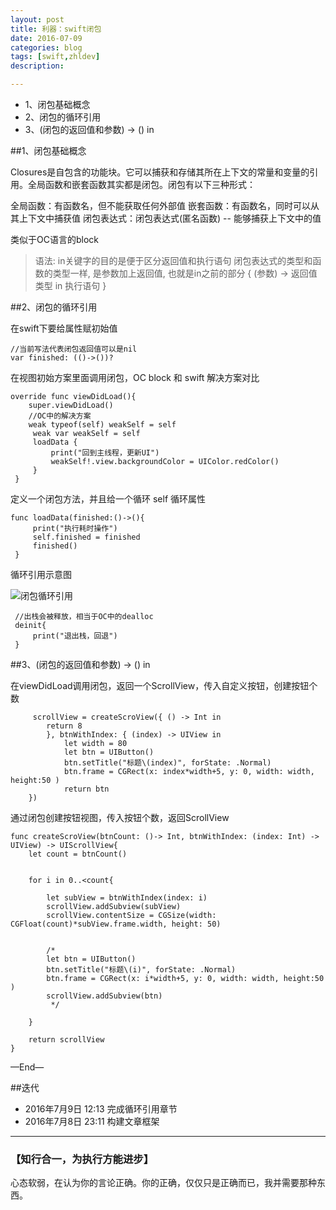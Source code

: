 ```yaml
---
layout: post
title: 利器：swift闭包
date: 2016-07-09
categories: blog
tags: [swift,zhldev]
description:

---
```



* 1、闭包基础概念
* 2、闭包的循环引用
* 3、(闭包的返回值和参数) -> () in



##1、闭包基础概念

Closures是自包含的功能块。它可以捕获和存储其所在上下文的常量和变量的引用。全局函数和嵌套函数其实都是闭包。闭包有以下三种形式：

全局函数：有函数名，但不能获取任何外部值
嵌套函数：有函数名，同时可以从其上下文中捕获值
闭包表达式：闭包表达式(匿名函数) -- 能够捕获上下文中的值

类似于OC语言的block


>语法: in关键字的目的是便于区分返回值和执行语句
闭包表达式的类型和函数的类型一样, 是参数加上返回值, 也就是in之前的部分
{
    (参数) -> 返回值类型 in
    执行语句
}



##2、闭包的循环引用

在swift下要给属性赋初始值

	//当前写法代表闭包返回值可以是nil
    var finished: (()->())?


在视图初始方案里面调用闭包，OC block 和 swift 解决方案对比
   
	override func viewDidLoad(){
        super.viewDidLoad()
        //OC中的解决方案
        weak typeof(self) weakSelf = self
         weak var weakSelf = self
         loadData {
             print("回到主线程，更新UI")
             weakSelf!.view.backgroundColor = UIColor.redColor()
         }
     }

定义一个闭包方法，并且给一个循环 self 循环属性
   
	func loadData(finished:()->(){
         print("执行耗时操作")
         self.finished = finished
         finished()
     }


循环引用示意图

![闭包循环引用](http://oa1viup98.bkt.clouddn.com/bibaoxunhuanyinyong.png)


     //出栈会被释放，相当于OC中的dealloc
     deinit{
         print("退出栈，回退")
     }


##3、(闭包的返回值和参数) -> () in

在viewDidLoad调用闭包，返回一个ScrollView，传入自定义按钮，创建按钮个数
    	 	 
         scrollView = createScroView({ () -> Int in
            return 8
            }, btnWithIndex: { (index) -> UIView in
                let width = 80
                let btn = UIButton()
                btn.setTitle("标题\(index)", forState: .Normal)
                btn.frame = CGRect(x: index*width+5, y: 0, width: width, height:50 )
                return btn
        })


    

通过闭包创建按钮视图，传入按钮个数，返回ScrollView

    func createScroView(btnCount: ()-> Int, btnWithIndex: (index: Int) -> UIView) -> UIScrollView{
        let count = btnCount()
        

        for i in 0..<count{
            
            let subView = btnWithIndex(index: i)
            scrollView.addSubview(subView)
            scrollView.contentSize = CGSize(width: CGFloat(count)*subView.frame.width, height: 50)


            /*
            let btn = UIButton()
            btn.setTitle("标题\(i)", forState: .Normal)
            btn.frame = CGRect(x: i*width+5, y: 0, width: width, height:50 )
            scrollView.addSubview(btn)
             */

        }
 
        return scrollView
    }



—End—

##迭代
<!--
- 2015-09-14 01:52:09 再改
* 2015年6月19日 19:36:49 四稿
* 2015年6月17日 19:51:24 三稿
-->

* 2016年7月9日 12:13 完成循环引用章节
* 2016年7月8日 23:11 构建文章框架



---

### **【知行合一，为执行方能进步】**


心态软弱，在认为你的言论正确。你的正确，仅仅只是正确而已，我并需要那种东西。


<!--

----



（题图：saurabh mohnot by Nik FC）

-->
